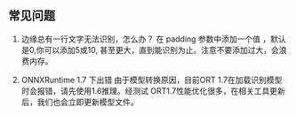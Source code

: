 ## 常见问题

1. 边缘总有一行文字无法识别，怎么办？
  在 padding 参数中添加一个值 ，默认是0,你可以添加5或10, 甚至更大，直到能识别为止。注意不要添加过大，会浪费内存。

2. ONNXRuntime 1.7 下出错
   由于模型转换原因，目前ORT 1.7在加载识别模型时会报错，请先使用1.6推理。经测试  ORT1.7性能优化很多，在相关工具更新后，我们也会立即更新模型文件。
